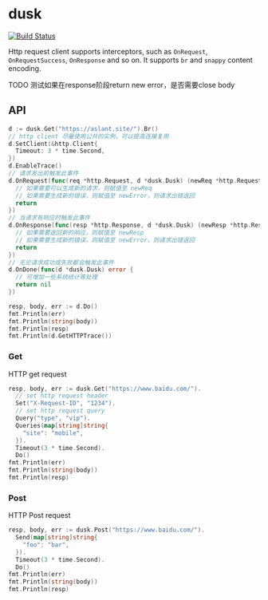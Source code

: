 # dusk

[![Build Status](https://img.shields.io/travis/vicanso/dusk.svg?label=linux+build)](https://travis-ci.org/vicanso/dusk)

Http request client supports interceptors, such as `OnRequest`, `OnRequestSuccess`, `OnResponse` and so on. It supports `br` and `snappy` content encoding.

TODO 测试如果在response阶段return new error，是否需要close body

## API

```go
d := dusk.Get("https://aslant.site/").Br()
// http client 尽量使用公共的实例，可以提高连接复用
d.SetClient(&http.Client{
  Timeout: 3 * time.Second,
})
d.EnableTrace()
// 请求发出前触发此事件
d.OnRequest(func(req *http.Request, d *dusk.Dusk) (newReq *http.Request, newErr error) {
  // 如果需要可以生成新的请求，则赋值至 newReq
  // 如果需要生成新的错误，则赋值至 newError，则请求出错返回
  return
})
// 当请求有响应时触发此事件
d.OnResponse(func(resp *http.Response, d *dusk.Dusk) (newResp *http.Response, newError error) {
  // 如果需要返回新的响应，则赋值至 newResp
  // 如果需要生成新的错误，则赋值至 newError，则请求出错返回
  return
})
// 无论请求成功或失败都会触发此事件
d.OnDone(func(d *dusk.Dusk) error {
  // 可增加一些系统统计等处理
  return nil
})

resp, body, err := d.Do()
fmt.Println(err)
fmt.Println(string(body))
fmt.Println(resp)
fmt.Println(d.GetHTTPTrace())
```

### Get

HTTP get request

```go
resp, body, err := dusk.Get("https://www.baidu.com/").
  // set http request header
  Set("X-Request-ID", "1234").
  // set http request query
  Query("type", "vip").
  Queries(map[string]string{
    "site": "mobile",
  }).
  Timeout(3 * time.Second).
  Do()
fmt.Println(err)
fmt.Println(string(body))
fmt.Println(resp)
```

### Post

HTTP Post request

```go
resp, body, err := dusk.Post("https://www.baidu.com/").
  Send(map[string]string{
    "foo": "bar",
  }).
  Timeout(3 * time.Second).
  Do()
fmt.Println(err)
fmt.Println(string(body))
fmt.Println(resp)
```